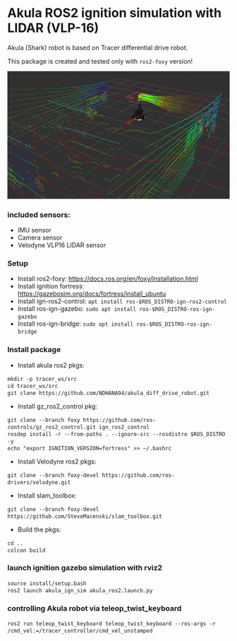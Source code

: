 # Akula ROS2 ignition simulation with LIDAR (VLP-16)
Akula (Shark) robot is based on Tracer differential drive robot. 

This package is created and tested only with `ros2-foxy` version!

![image](images/Akula_rviz.png)

### included sensors:
* IMU sensor
* Camera sensor
* Velodyne VLP16 LIDAR sensor

### Setup
* Install ros2-foxy: https://docs.ros.org/en/foxy/Installation.html
* Install ignition fortress: https://gazebosim.org/docs/fortress/install_ubuntu
* Install ign-ros2-control: 
    `apt install ros-$ROS_DISTRO-ign-ros2-control`
* Install ros-ign-gazebo: 
    `sudo apt install ros-$ROS_DISTRO-ros-ign-gazebo`
* Install ros-ign-bridge: 
    `sudo apt install ros-$ROS_DISTRO-ros-ign-bridge`

### Install package
* Install akula ros2 pkgs:
```
mkdir -p tracer_ws/src
cd tracer_ws/src
git clone https://github.com/NDHANA94/akula_diff_drive_robot.git    
```

* Install gz_ros2_control pkg:
```
git clone --branch foxy https://github.com/ros-controls/gz_ros2_control.git ign_ros2_control
rosdep install -r --from-paths . --ignore-src --rosdistro $ROS_DISTRO -y
echo "export IGNITION_VERSION=fortress" >> ~/.bashrc
```

* Install Velodyne ros2 pkgs:
```
git clone --branch foxy-devel https://github.com/ros-drivers/velodyne.git
```

* Install slam_toolbox:
```
git clone --branch foxy-devel https://github.com/SteveMacenski/slam_toolbox.git
```

* Build the pkgs:
```
cd ..
colcon build
```


### launch ignition gazebo simulation with rviz2
```
source install/setup.bash
ros2 launch akula_ign_sim akula_ros2.launch.py
```

### controlling Akula robot via teleop_twist_keyboard
```
ros2 run teleop_twist_keyboard teleop_twist_keyboard --ros-args -r /cmd_vel:=/tracer_controller/cmd_vel_unstamped
```

